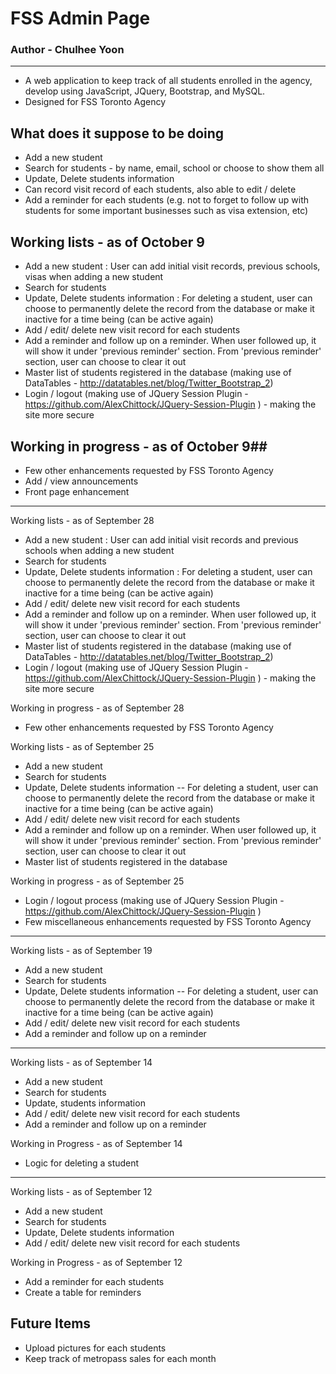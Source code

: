 # FSS Admin Page #

### Author - Chulhee Yoon ###
---

- A web application to keep track of all students enrolled in the agency, develop using JavaScript, JQuery, Bootstrap, and MySQL.
- Designed for FSS Toronto Agency

## What does it suppose to be doing ##

- Add a new student
- Search for students - by name, email, school or choose to show them all
- Update, Delete students information
- Can record visit record of each students, also able to edit / delete
- Add a reminder for each students (e.g. not to forget to follow up with students for some important businesses such as visa extension, etc)

## Working lists - as of October 9 ##

- Add a new student 
: User can add initial visit records, previous schools, visas when adding a new student
- Search for students
- Update, Delete students information
: For deleting a student, user can choose to permanently delete the record from the database or make it inactive for a time being (can be active again)
- Add / edit/ delete new visit record for each students
- Add a reminder and follow up on a reminder. When user followed up, it will show it under 'previous reminder' section. From 'previous reminder' section, user can choose to clear it out
- Master list of students registered in the database (making use of DataTables - http://datatables.net/blog/Twitter_Bootstrap_2)
- Login / logout (making use of JQuery Session Plugin - https://github.com/AlexChittock/JQuery-Session-Plugin ) - making the site more secure

## Working in progress - as of October 9##
- Few other enhancements requested by FSS Toronto Agency
- Add / view announcements
- Front page enhancement

---

Working lists - as of September 28

- Add a new student 
: User can add initial visit records and previous schools when adding a new student
- Search for students
- Update, Delete students information
: For deleting a student, user can choose to permanently delete the record from the database or make it inactive for a time being (can be active again)
- Add / edit/ delete new visit record for each students
- Add a reminder and follow up on a reminder. When user followed up, it will show it under 'previous reminder' section. From 'previous reminder' section, user can choose to clear it out
- Master list of students registered in the database (making use of DataTables - http://datatables.net/blog/Twitter_Bootstrap_2)
- Login / logout (making use of JQuery Session Plugin - https://github.com/AlexChittock/JQuery-Session-Plugin ) - making the site more secure

Working in progress - as of September 28
- Few other enhancements requested by FSS Toronto Agency

Working lists - as of September 25 

- Add a new student
- Search for students
- Update, Delete students information
-- For deleting a student, user can choose to permanently delete the record from the database or make it inactive for a time being (can be active again)
- Add / edit/ delete new visit record for each students
- Add a reminder and follow up on a reminder. When user followed up, it will show it under 'previous reminder' section. From 'previous reminder' section, user can choose to clear it out
- Master list of students registered in the database

Working in progress - as of September 25

- Login / logout process (making use of JQuery Session Plugin - https://github.com/AlexChittock/JQuery-Session-Plugin )
- Few miscellaneous enhancements requested by FSS Toronto Agency

---

Working lists - as of September 19

- Add a new student
- Search for students
- Update, Delete students information
-- For deleting a student, user can choose to permanently delete the record from the database or make it inactive for a time being (can be active again)
- Add / edit/ delete new visit record for each students
- Add a reminder and follow up on a reminder

---

Working lists - as of September 14

- Add a new student
- Search for students
- Update, students information
- Add / edit/ delete new visit record for each students
- Add a reminder and follow up on a reminder

Working in Progress - as of September 14

- Logic for deleting a student

---

Working lists - as of September 12

- Add a new student
- Search for students
- Update, Delete students information
- Add / edit/ delete new visit record for each students

Working in Progress - as of September 12

- Add a reminder for each students
- Create a table for reminders

## Future Items ##

- Upload pictures for each students
- Keep track of metropass sales for each month
